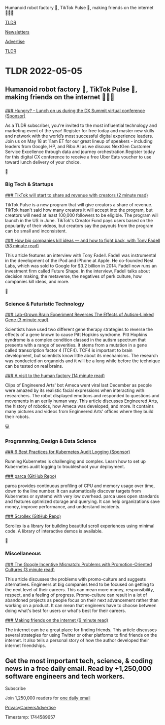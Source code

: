 Humanoid robot factory 🤖, TikTok Pulse 📱, making friends on the internet 🧑‍🤝‍🧑

[TLDR](/)

[Newsletters](/newsletters)

[Advertise](https://advertise.tldr.tech/)

[TLDR](/)

# TLDR 2022-05-05

## Humanoid robot factory 🤖, TikTok Pulse 📱, making friends on the internet 🧑‍🤝‍🧑

### 

[### Hungry? - Lunch on us during the DX Summit virtual conference (Sponsor)](https://hub.dxsummit.com/2022-q2/begin?ref=tldr-evt&utm_campaign=dxs-act&utm_medium=web&utm_source=tldr.tech&utm_content=tldr-vu-050522)

As a TLDR subscriber, you're invited to the most influential technology and marketing event of the year! Register for free today and master new skills and network with the world’s most successful digital experience leaders. Join us on May 18 at 11am ET for our great lineup of speakers - including leaders from Google, HP, and Ribo AI as we discuss NextGen Customer Service Excellence through data and journey orchestration.Register today for this digital CX conference to receive a free Uber Eats voucher to use toward lunch delivery of your choice.

📱

### Big Tech & Startups

[### TikTok will start to share ad revenue with creators (2 minute read)](https://www.theverge.com/2022/5/4/23057016/tiktok-pulse-ad-revenue-share-creator-program?utm_source=tldrnewsletter)

TikTok Pulse is a new program that will give creators a share of revenue. TikTok hasn't said how many creators it will accept into the program, but creators will need at least 100,000 followers to be eligible. The program will launch in the US in June. TikTok's Creator Fund pays users based on the popularity of their videos, but creators say the payouts from the program can be small and inconsistent.

[### How big companies kill ideas — and how to fight back, with Tony Fadell (53 minute read)](https://www.theverge.com/23053632/tony-fadell-build-decoder-apple-iphone-google-alphabet-steve-jobs?utm_source=tldrnewsletter)

This article features an interview with Tony Fadell. Fadell was instrumental in the development of the iPod and iPhone at Apple. He co-founded Nest Labs, which was sold to Google for $3.2 billion in 2014. Fadell now runs an investment firm called Future Shape. In the interview, Fadell talks about decision making, the metaverse, the negatives of perk culture, how companies kill ideas, and more.

🚀

### Science & Futuristic Technology

[### Lab-Grown Brain Experiment Reverses The Effects of Autism-Linked Gene (3 minute read)](https://www.sciencealert.com/researchers-reversed-the-effects-of-autism-linked-gene-in-a-lab-grown-brain?utm_source=tldrnewsletter)

Scientists have used two different gene therapy strategies to reverse the effects of a gene known to cause Pitt Hopkins syndrome. Pitt Hopkins syndrome is a complex condition classed in the autism spectrum that presents with a range of severities. It stems from a mutation in a gene called transcription factor 4 (TCF4). TCF4 is important to brain development, but scientists know little about its mechanisms. The research was conducted on organoids and it will be a long while before the technique can be tested on real brains.

[### A visit to the human factory (14 minute read)](https://www.theverge.com/23054881/engineered-arts-robotic-humanoid-ai-ameca-artificial-intelligence?utm_source=tldrnewsletter)

Clips of Engineered Arts' bot Ameca went viral last December as people were amazed by its realistic facial expressions when interacting with researchers. The robot displayed emotions and responded to questions and movements in an eerily human way. This article discusses Engineered Arts, the history of robotics, how Ameca was developed, and more. It contains many pictures and videos from Engineered Arts' offices where they build their robots.

💻

### Programming, Design & Data Science

[### 6 Best Practices for Kubernetes Audit Logging (Sponsor)](https://goteleport.com/blog/kubernetes-audit-logging/?utm_campaign=eg&utm_medium=partner&utm_source=tldr)

Running Kubernetes is challenging and complex. Learn how to set up Kubernetes audit logging to troubleshoot your deployment.

[### parca (GitHub Repo)](https://github.com/parca-dev/parca?utm_source=tldrnewsletter)

parca provides continuous profiling of CPU and memory usage over time, down to the line number. It can automatically discover targets from Kubernetes or systemd with very low overhead. parca uses open standards and features optimized storage and querying. It can help organizations save money, improve performance, and understand incidents.

[### Scrollex (GitHub Repo)](https://github.com/malerba118/scrollex?ref=producthunt?utm_source=tldrnewsletter)

Scrollex is a library for building beautiful scroll experiences using minimal code. A library of interactive demos is available.

🎁

### Miscellaneous

[### The Google Incentive Mismatch: Problems with Promotion-Oriented Cultures (3 minute read)](https://www.warp.dev/blog/problems-with-promotion-oriented-cultures?utm_source=tldrnewsletter)

This article discusses the problems with promo-culture and suggests alternatives. Engineers at big companies tend to be focused on getting to the next level of their careers. This can mean more money, responsibility, respect, and a feeling of progress. Promo-culture can result in a lot of abandoned projects as people focus on their next advancement rather than working on a product. It can mean that engineers have to choose between doing what's best for users or what's best for their careers.

[### Making friends on the internet (6 minute read)](https://jon.bo/posts/making-friends-online/?utm_source=tldrnewsletter)

The internet can be a great place for finding friends. This article discusses several strategies for using Twitter or other platforms to find friends on the internet. It also tells a personal story of how the author developed their internet friendships.

## Get the most important tech, science, & coding news in a free daily email. Read by +1,250,000 software engineers and tech workers.

Subscribe

Join 1,250,000 readers for [one daily email](/api/latest/tech)

[Privacy](/privacy)[Careers](https://jobs.ashbyhq.com/tldr.tech)[Advertise](/tech/advertise)

Timestamp: 1744589657
